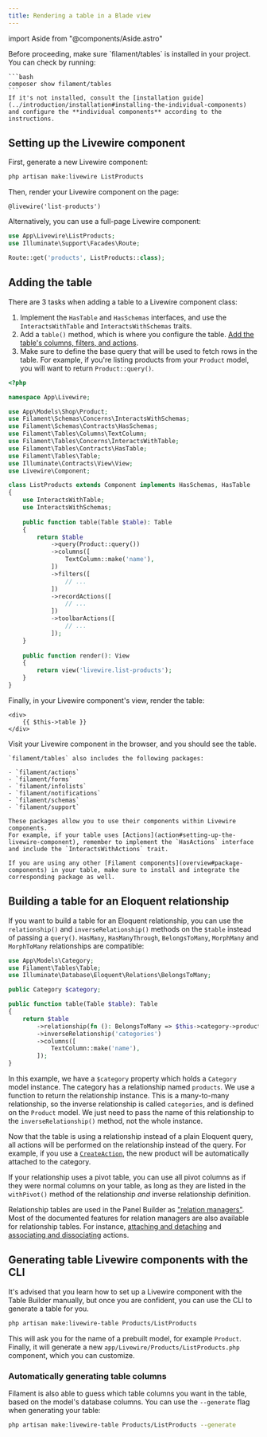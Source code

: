 ```yaml
---
title: Rendering a table in a Blade view
---
```

import Aside from "@components/Aside.astro"

<Aside variant="warning">
    Before proceeding, make sure `filament/tables` is installed in your project. You can check by running:

    ```bash
    composer show filament/tables
    ```
    If it's not installed, consult the [installation guide](../introduction/installation#installing-the-individual-components) and configure the **individual components** according to the instructions.
</Aside>

## Setting up the Livewire component

First, generate a new Livewire component:

```bash
php artisan make:livewire ListProducts
```

Then, render your Livewire component on the page:

```blade
@livewire('list-products')
```

Alternatively, you can use a full-page Livewire component:

```php
use App\Livewire\ListProducts;
use Illuminate\Support\Facades\Route;

Route::get('products', ListProducts::class);
```

## Adding the table

There are 3 tasks when adding a table to a Livewire component class:

1) Implement the `HasTable` and `HasSchemas` interfaces, and use the `InteractsWithTable` and `InteractsWithSchemas` traits.
2) Add a `table()` method, which is where you configure the table. [Add the table's columns, filters, and actions](getting-started#columns).
3) Make sure to define the base query that will be used to fetch rows in the table. For example, if you're listing products from your `Product` model, you will want to return `Product::query()`.

```php
<?php

namespace App\Livewire;

use App\Models\Shop\Product;
use Filament\Schemas\Concerns\InteractsWithSchemas;
use Filament\Schemas\Contracts\HasSchemas;
use Filament\Tables\Columns\TextColumn;
use Filament\Tables\Concerns\InteractsWithTable;
use Filament\Tables\Contracts\HasTable;
use Filament\Tables\Table;
use Illuminate\Contracts\View\View;
use Livewire\Component;

class ListProducts extends Component implements HasSchemas, HasTable
{
    use InteractsWithTable;
    use InteractsWithSchemas;
    
    public function table(Table $table): Table
    {
        return $table
            ->query(Product::query())
            ->columns([
                TextColumn::make('name'),
            ])
            ->filters([
                // ...
            ])
            ->recordActions([
                // ...
            ])
            ->toolbarActions([
                // ...
            ]);
    }
    
    public function render(): View
    {
        return view('livewire.list-products');
    }
}
```

Finally, in your Livewire component's view, render the table:

```blade
<div>
    {{ $this->table }}
</div>
```

Visit your Livewire component in the browser, and you should see the table.

<Aside variant="info">

    `filament/tables` also includes the following packages:
    
    - `filament/actions`
    - `filament/forms`
    - `filament/infolists`
    - `filament/notifications`
    - `filament/schemas`
    - `filament/support`
    
    These packages allow you to use their components within Livewire components.
    For example, if your table uses [Actions](action#setting-up-the-livewire-component), remember to implement the `HasActions` interface and include the `InteractsWithActions` trait.
    
    If you are using any other [Filament components](overview#package-components) in your table, make sure to install and integrate the corresponding package as well. 
</Aside>

## Building a table for an Eloquent relationship

If you want to build a table for an Eloquent relationship, you can use the `relationship()` and `inverseRelationship()` methods on the `$table` instead of passing a `query()`. `HasMany`, `HasManyThrough`, `BelongsToMany`, `MorphMany` and `MorphToMany` relationships are compatible:

```php
use App\Models\Category;
use Filament\Tables\Table;
use Illuminate\Database\Eloquent\Relations\BelongsToMany;

public Category $category;

public function table(Table $table): Table
{
    return $table
        ->relationship(fn (): BelongsToMany => $this->category->products())
        ->inverseRelationship('categories')
        ->columns([
            TextColumn::make('name'),
        ]);
}
```

In this example, we have a `$category` property which holds a `Category` model instance. The category has a relationship named `products`. We use a function to return the relationship instance. This is a many-to-many relationship, so the inverse relationship is called `categories`, and is defined on the `Product` model. We just need to pass the name of this relationship to the `inverseRelationship()` method, not the whole instance.

Now that the table is using a relationship instead of a plain Eloquent query, all actions will be performed on the relationship instead of the query. For example, if you use a [`CreateAction`](../actions/create), the new product will be automatically attached to the category.

If your relationship uses a pivot table, you can use all pivot columns as if they were normal columns on your table, as long as they are listed in the `withPivot()` method of the relationship *and* inverse relationship definition.

Relationship tables are used in the Panel Builder as ["relation managers"](../panels/resources/managing-relationships#creating-a-relation-manager). Most of the documented features for relation managers are also available for relationship tables. For instance, [attaching and detaching](../panels/resources/managing-relationships#attaching-and-detaching-records) and [associating and dissociating](../panels/resources/relation-managers#associating-and-dissociating-records) actions.

## Generating table Livewire components with the CLI

It's advised that you learn how to set up a Livewire component with the Table Builder manually, but once you are confident, you can use the CLI to generate a table for you.

```bash
php artisan make:livewire-table Products/ListProducts
```

This will ask you for the name of a prebuilt model, for example `Product`. Finally, it will generate a new `app/Livewire/Products/ListProducts.php` component, which you can customize.

### Automatically generating table columns

Filament is also able to guess which table columns you want in the table, based on the model's database columns. You can use the `--generate` flag when generating your table:

```bash
php artisan make:livewire-table Products/ListProducts --generate
```
